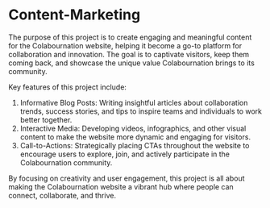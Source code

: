 # Content-Marketing

The purpose of this project is to create engaging and meaningful content for the Colabournation website, helping it become a go-to platform for collaboration and innovation. The goal is to captivate visitors, keep them coming back, and showcase the unique value Colabournation brings to its community.

Key features of this project include:

1. Informative Blog Posts: Writing insightful articles about collaboration trends, success stories, and tips to inspire teams and individuals to work better together.
2. Interactive Media: Developing videos, infographics, and other visual content to make the website more dynamic and engaging for visitors.
3. Call-to-Actions: Strategically placing CTAs throughout the website to encourage users to explore, join, and actively participate in the Colabournation community.

By focusing on creativity and user engagement, this project is all about making the Colabournation website a vibrant hub where people can connect, collaborate, and thrive.
